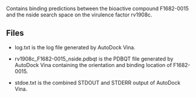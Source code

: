 Contains binding predictions between the bioactive compound F1682-0015 and the nside search space on the virulence factor rv1908c.

## Files

- log.txt is the log file generated by AutoDock Vina.

- rv1908c_F1682-0015_nside.pdbqt is the PDBQT file generated by AutoDock Vina containing the orientation and binding location of F1682-0015.

- stdoe.txt is the combined STDOUT and STDERR output of AutoDock Vina.

